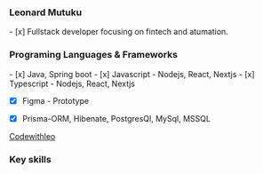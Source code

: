 <h3 style"font-family: Courier, monospace;"> Leonard Mutuku </h3>
- [x] Fullstack developer focusing on fintech and atumation.
<h3 style"font-family: Courier, monospace;"> Programing Languages & Frameworks </h3>
 - [x] Java, Spring boot
 - [x] Javascript - Nodejs, React, Nextjs
 - [x] Typescript - Nodejs, React, Nextjs
 
 - [x] Figma - Prototype

 - [X] Prisma-ORM, Hibenate, PostgresQl, MySql, MSSQL 



<a href="https://codewithleo.vercel.app/"> Codewithleo</a>

<h3 style"font-family: Courier, monospace;">Key skills</h3>

